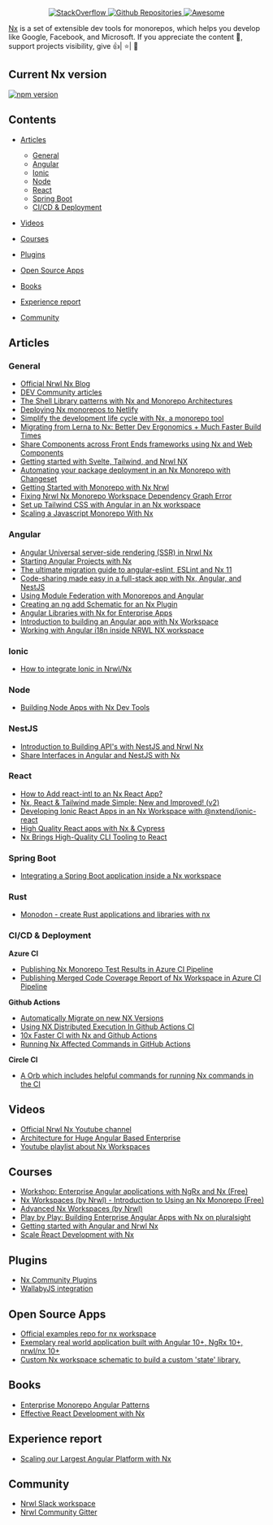 <p align="center">
  <a href="https://stackoverflow.com/questions/tagged/nrwl-nx">
    <img alt="StackOverflow" src="https://img.shields.io/badge/StackOverflow-@stackoverflow@-orange.svg" />
  </a>
  <a href="https://github.com/search?q=nrwl+nx">
    <img alt="Github Repositories" src="https://img.shields.io/badge/Repos-@repositories@-brightgreen.svg" />
  </a>
  <a href="https://github.com/sindresorhus/awesome">
    <img alt="Awesome" src="https://cdn.rawgit.com/sindresorhus/awesome/d7305f38d29fed78fa85652e3a63e154dd8e8829/media/badge.svg" />
  </a>
  
</p>

<a href="https://nx.dev/">Nx</a> is a set of extensible dev tools for monorepos, which helps you develop like Google, Facebook, and Microsoft.
If you appreciate the content 📖, support projects visibility, give 👍| ⭐| 👏

## Current Nx version

[![npm version](https://badge.fury.io/js/nx.svg)](https://www.npmjs.com/~nrwl)

## Contents

- [Articles](#articles)

  - [General](#general)
  - [Angular](#angular)
  - [Ionic](#ionic)
  - [Node](#node)
  - [React](#react)
  - [Spring Boot](#spring-boot)
  - [CI/CD & Deployment](#ci/cd-&-deployment)

- [Videos](#videos)
- [Courses](#courses)
- [Plugins](#plugins)
- [Open Source Apps](#open-source-apps)
- [Books](#books)
- [Experience report](#experience-report)
- [Community](#community)

## Articles

### General

- [Official Nrwl Nx Blog](https://blog.nrwl.io/)
- [DEV Community articles ](https://dev.to/nx)
- [The Shell Library patterns with Nx and Monorepo Architectures](https://indepth.dev/posts/1117/the-shell-library-patterns-with-nx-and-monorepo-architectures)
- [Deploying Nx monorepos to Netlify](https://www.netlify.com/blog/2020/04/21/deploying-nx-monorepos-to-netlify/)
- [Simplify the development life cycle with Nx, a monorepo tool](https://medium.com/lapis/adapting-monorepo-with-nx-ionic-nest-aws-serverless-gitlab-ci-a7d7a34f9070)
- [Migrating from Lerna to Nx: Better Dev Ergonomics + Much Faster Build Times](https://blog.nrwl.io/migrating-from-lerna-to-nx-better-dev-ergonomics-much-faster-build-times-da76ff14ccbb)
- [Share Components across Front Ends frameworks using Nx and Web Components](https://dev.to/crocsx/share-components-across-front-ends-frameworks-using-nx-and-web-components-40jf)
- [Getting started with Svelte, Tailwind, and Nrwl NX](https://dev.to/dsebastien/getting-started-with-svelte-tailwind-and-nrwl-nx-17fc)
- [Automating your package deployment in an Nx Monorepo with Changeset](https://dev.to/jmcdo29/automating-your-package-deployment-in-an-nx-monorepo-with-changeset-4em8)
- [Getting Started with Monorepo with Nx Nrwl](https://medium.com/rupesh-tiwari/getting-started-with-monorepo-with-nx-nrwl-bce4ad76a8e9)
- [Fixing Nrwl Nx Monorepo Workspace Dependency Graph Error](https://dev.to/rupeshtiwari/fixing-nrwl-nx-monorepo-workspace-dependency-graph-error-4eg0)
- [Set up Tailwind CSS with Angular in an Nx workspace](https://dev.to/nx/set-up-tailwind-css-with-angular-in-an-nx-workspace-1km4)
- [Scaling a Javascript Monorepo With Nx](https://semaphoreci.com/blog/javascript-monorepo-nx)


### Angular

- [Angular Universal server-side rendering (SSR) in Nrwl Nx](https://jareddesign.medium.com/angular-universal-server-side-rendering-ssr-in-nrwl-nx-fdb94d7953e)
- [Starting Angular Projects with Nx](https://offering.solutions/blog/articles/2021/01/27/starting-angular-projects-with-nx/)
- [The ultimate migration guide to angular-eslint, ESLint and Nx 11](https://dev.to/this-is-angular/the-ultimate-migration-guide-to-angular-eslint-eslint-and-nx-11-1eh2)
- [Code-sharing made easy in a full-stack app with Nx, Angular, and NestJS](https://indepth.dev/posts/1247/code-sharing-made-easy-in-a-full-stack-app-with-nx-angular-and-nestjs)
- [Using Module Federation with Monorepos and Angular](https://www.angulararchitects.io/aktuelles/using-module-federation-with-monorepos-and-angular/)
- [Creating an ng add Schematic for an Nx Plugin](https://dev.to/devinshoemaker/creating-an-ng-add-schematic-for-an-nx-plugin-309a)
- [Angular Libraries with Nx for Enterprise Apps](https://dev.to/thisdotmedia/angular-libraries-with-nx-for-enterprise-apps-395h)
- [Introduction to building an Angular app with Nx Workspace](https://www.thisdot.co/blog/introduction-to-building-an-angular-app-with-nx-workspace)
- [Working with Angular i18n inside NRWL NX workspace](https://blog.davidjs.com/2021/03/working-with-angular-i18n-inside-nrwl-nx-workspace/)

### Ionic

- [How to integrate Ionic in Nrwl/Nx](https://medium.com/@eric.jeker/how-to-integrate-ionic-in-nrwl-nx-3493fcb7e85e)

### Node

- [Building Node Apps with Nx Dev Tools](https://blog.nrwl.io/building-node-applications-with-nx-dev-tools-f41035f771ae)

### NestJS

- [Introduction to Building API's with NestJS and Nrwl Nx](https://dev.to/beeman/introduction-to-building-api-s-with-nestjs-and-nrwl-nx-1l2b)
- [Share Interfaces in Angular and NestJS with Nx](https://dev.to/prestonjlamb/share-interfaces-in-angular-and-nestjs-with-nx-1alj)

### React

- [How to Add react-intl to an Nx React App?](https://emilyxiong.medium.com/how-to-add-react-intl-to-an-nx-react-app-ab4c998af1c9)
- [Nx, React & Tailwind made Simple: New and Improved! (v2)](https://kuccello.medium.com/nx-react-tailwind-made-simple-new-and-improved-v2-d79f8b173622)
- [Developing Ionic React Apps in an Nx Workspace with @nxtend/ionic-react](https://dev.to/devinshoemaker/developing-ionic-react-apps-in-an-nx-workspace-with-nxtend-ionic-react-47a5)
- [High Quality React apps with Nx & Cypress](https://cypress.io/blog/2020/04/14/high-quality-react-apps-with-nx-cypress/)
- [Nx Brings High-Quality CLI Tooling to React](https://dev.to/devinshoemaker/nx-brings-high-quality-cli-tooling-to-react-1801)

### Spring Boot

- [Integrating a Spring Boot application inside a Nx workspace](https://www.linkedin.com/pulse/integrating-spring-boot-application-inside-nx-workspace-tine-kondo/)

### Rust

- [Monodon - create Rust applications and libraries with nx](https://nx.dev/showcase/example-repos/add-rust)

### CI/CD & Deployment

**Azure CI**

- [Publishing Nx Monorepo Test Results in Azure CI Pipeline](https://medium.com/rupesh-tiwari/publishing-nx-monorepo-test-results-in-azure-ci-pipeline-4f73abd983d5)
- [Publishing Merged Code Coverage Report of Nx Workspace in Azure CI Pipeline](https://medium.com/rupesh-tiwari/publishing-merged-code-coverage-report-of-nx-workspace-in-azure-ci-pipeline-70b44dbff1d9)

**Github Actions**

- [Automatically Migrate on new NX Versions](https://github.com/marketplace/actions/nx-migration-action)
- [Using NX Distributed Execution In Github Actions CI](https://dev.to/elpddev/using-nx-distributed-execution-in-github-actions-ci-3b7f)
- [10x Faster CI with Nx and Github Actions](https://medium.com/emoteev-blog/10x-faster-ci-with-nx-and-github-actions-9a51fc4e82a6)
- [Running Nx Affected Commands in GitHub Actions](https://dev.to/devinshoemaker/running-nx-affected-commands-in-github-actions-56f6)

**Circle CI**

- [A Orb which includes helpful commands for running Nx commands in the CI](https://circleci.com/developer/orbs/orb/nrwl/nx)

## Videos

- [Official Nrwl Nx Youtube channel](https://www.youtube.com/channel/UCF8luR7ORJTCwSNA9yZksCw)
- [Architecture for Huge Angular Based Enterprise](https://www.youtube.com/watch?v=q4XmAy6_ucw)
- [Youtube playlist about Nx Workspaces](https://www.youtube.com/playlist?list=PLw5h0DiJ-9PALZ8Zf0-9lBTRn1Rq0siXF)

## Courses

- [Workshop: Enterprise Angular applications with NgRx and Nx (Free)](https://duncanhunter.gitbook.io/enterprise-angular-applications-with-ngrx-and-nx/)
- [Nx Workspaces (by Nrwl) - Introduction to Using an Nx Monorepo (Free)](https://nxplaybook.com/p/nx-workspaces)
- [Advanced Nx Workspaces (by Nrwl)](https://nxplaybook.com/p/advanced-nx-workspaces)
- [Play by Play: Building Enterprise Angular Apps with Nx on pluralsight](https://www.pluralsight.com/courses/play-by-play-building-enterprise-angular-apps-with-nx)
- [Getting started with Angular and Nrwl Nx](https://www.udemy.com/course/building-enterprise-angular-apps-with-nx/)
- [Scale React Development with Nx](https://egghead.io/playlists/scale-react-development-with-nx-4038)

## Plugins

- [Nx Community Plugins](https://nx.dev/community)
- [WallabyJS integration](https://wallabyjs.com/docs/integration/nrwl.html)

## Open Source Apps

- [Official examples repo for nx workspace](https://github.com/nrwl/nx-examples)
- [Exemplary real world application built with Angular 10+, NgRx 10+, nrwl/nx 10+](https://github.com/stefanoslig/angular-ngrx-nx-realworld-example-app)
- [Custom Nx workspace schematic to build a custom 'state' library.](https://gist.github.com/ThomasBurleson/30e45a6bc61f0d53fe07045d69b548e6)

## Books

- [Enterprise Monorepo Angular Patterns](https://go.nrwl.io/angular-enterprise-monorepo-patterns-new-book)
- [Effective React Development with Nx](https://connect.nrwl.io/app/books/effective-react-with-nx)

## Experience report

- [Scaling our Largest Angular Platform with Nx](https://medium.com/8451/scaling-our-largest-angular-platform-with-nx-8aa70ee3619f)

## Community

- [Nrwl Slack workspace](https://nrwlcommunity.slack.com/join/shared_invite/zt-ffstv0dy-wM2b~sYa_X7R8wXN02l2kA#/)
- [Nrwl Community Gitter](https://gitter.im/nrwl-nx/community)
